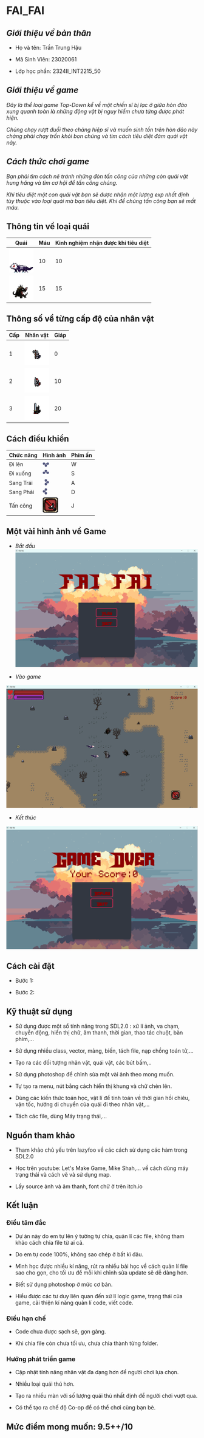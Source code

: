 # ****FAI_FAI****

## ***Giới thiệu về bản thân***

  - Họ và tên: Trần Trung Hậu
    
  - Mã Sinh Viên: 23020061

  - Lớp học phần: 2324II_INT2215_50

## ***Giới thiệu về game***

  *Đây là thể loại game Top-Down kể về một chiến sĩ bị lạc ở giữa hòn đảo xung quanh toàn là những động vật bị nguy hiểm chưa từng được phát hiện.*
  
  *Chúng chạy rượt đuổi theo chảng hiệp sĩ và muốn sinh tồn trên hòn đảo này chàng phải chạy trốn khỏi bọn chúng và tìm cách tiêu diệt đám quái vật này.*

## ***Cách thức chơi game***
  *Bạn phải tìm cách nẽ tránh những đòn tấn công của những còn quái vật hung hăng và tìm cơ hội để tấn công chúng.* 
  
  *Khi tiêu diệt một con quái vật bạn sẽ được nhận một lượng exp nhất định tùy thuộc vào loại quái mà bạn tiêu diệt. Khi để chúng tấn công bạn sẽ mất máu.*


## **Thông tin về loại quái**

|   Quái  | Máu | Kinh nghiệm nhận được khi tiêu diệt | 
|---------|----------|----------|
|    ![](ImageReview/Massacre%20Sprite%20Sheet.png)     |    10    |    10    |
|    ![](ImageReview/latest-ezgif.com-gif-to-sprite-converter.png)     |     15     |     15    |

## **Thông số về từng cấp độ của nhân vật**

| Cấp | Nhân vật | Giáp |
|-----|----------|------|
|  1  |![](ImageReview/16x16%20knight%201.png) |   0|
|  2  | ![](ImageReview/16x16%20knight%202.png) | 10 |
|  3  | ![](ImageReview/16x16%20knight%203.png) |20 |


## **Cách điều khiển**

| Chức năng   | Hình ảnh |  Phím ấn |
|-------------|----------|----------|
|  Đi lên     | ![](ImageReview/Top.png)     |    W    |
|  Đi xuống   |![](ImageReview/Bottom.png) |     S    |
|  Sang Trái  | ![](ImageReview/Left.png) |    A    |
|  Sang Phải  | ![](ImageReview/Right.png) |   D    |
|  Tấn công   |  ![](ImageReview/ButtonAttack.png)|   J    |

## **Một vài hình ảnh về Game**
- *Bắt đầu*
![](ImageReview/StartDemo.png)

- *Vào  game*

![](ImageReview/InGame.png)

- *Kết thúc*

![](ImageReview/EndGame.png)

## **Cách cài đặt**

- Bước 1:

- Bước 2:


## **Kỹ thuật sử dụng**

 - Sử dụng được một sổ tính năng trong SDL2.0 : xử lí ảnh, va chạm, chuyển động, hiển thị chữ, âm thanh, thời gian, thao tác chuột, bàn phím,...

 - Sử dụng nhiều class, vector, mảng, biến, tách file, nạp chồng toán tử,...

 - Tạo ra các đối tượng nhân vật, quái vật, các bút bấm,..

 - Sử dụng photoshop để chỉnh sửa một vài ảnh theo mong muốn.

 - Tự tạo ra menu, nút bằng cách hiển thị khung và chữ chèn lên.

 - Dùng các kiến thức toán học, vật lí để tinh toán về thời gian hồi chiêu, vận tốc, hướng di chuyển của quái đi theo nhân vật,...

 - Tách các file, dùng Máy trạng thái,...


## **Nguồn tham khảo**

- Tham khảo chủ yếu trên lazyfoo về các cách sử dụng các hàm trong SDL2.0

- Học trên youtube: Let's Make Game, Mike Shah,... về cách dùng máy trạng thái và cách vẽ và sử dụng map.

- Lấy source ảnh và âm thanh, font chữ ở trên itch.io

## **Kết luận**

### **Điều tâm đắc**

- Dự án này do em tự lên ý tưởng tự chia, quản lí các file, không tham khảo cách chia file từ ai cả.

- Do em tự code 100%, không sao chép ở bất kì đâu.

- Mình học được nhiều kí năng, rút ra nhiều bài học về cách quản lí file sao cho gọn, cho tối ưu để mỗi khi chỉnh sửa update sẽ dễ dàng hơn.

- Biết sử dụng photoshop ở mức cơ bản.

- Hiểu được các tư duy liên quan đến xử lí logic game, trạng thái của game, cải thiện kí năng quản lí code, viết code.



### **Điều hạn chế**

- Code chưa được sạch sẽ, gọn gàng.

- Khi chia file còn chưa tối ưu, chưa chia thành từng folder.

### **Hướng phát triển game**

- Cập nhật tính năng nhân vật đa dạng hơn để người chơi lựa chọn.

- Nhiều loại quái thú hơn.

- Tạo ra nhiều màn với số lượng quái thú nhất định để người chơi vượt qua.

- Có thể tạo ra chế độ Co-op để có thể chơi cùng bạn bè.


## **Mức điểm mong muốn: 9.5++/10**






